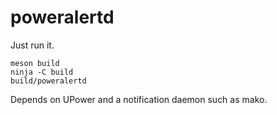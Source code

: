 # poweralertd

Just run it.

```
meson build
ninja -C build
build/poweralertd
```

Depends on UPower and a notification daemon such as mako.